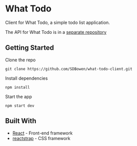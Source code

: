# What Todo

Client for What Todo, a simple todo list application.

The API for What Todo is in a [separate repository](https://github.com/SDBowen/what-todo-api)

## Getting Started

Clone the repo

```
git clone https://github.com/SDBowen/what-todo-client.git
```

Install dependencies

```
npm install
```

Start the app

```
npm start dev
```

## Built With

- [React](https://reactjs.org/) - Front-end framework
- [reactstrap](https://reactstrap.github.io/) - CSS framework
